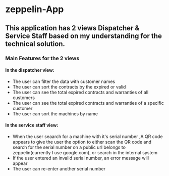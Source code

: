 # zeppelin-App

## This application has 2 views Dispatcher & Service Staff based on my understanding for the technical solution.

### Main Features for the 2 views

#### In the dispatcher view:
  - The user can filter the data with customer names
  - The user can sort the contracts by the expired or valid
  - The user can see the total expired contracts and warranties of all customers
  - The user can see the total expired contracts and warranties of a specific customer
  - The user can sort the machines by name

#### In the service staff view:
  - When the user seaarch for a machine with it's serial number ,A QR code appears to give the user the option to either scan the QR code and search for       the serial number on a public url belongs to zeppelin(currently I use google.com), or search in the internal system 
  - If the user entered an invalid serial number, an error message will appear
  - The user can re-enter another serial number
 
